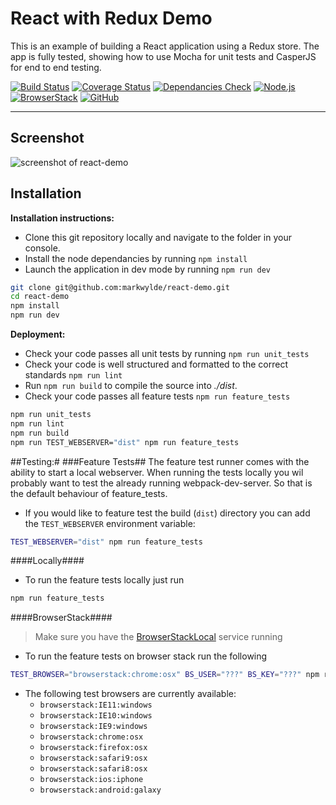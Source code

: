 React with Redux Demo
==================
This is an example of building a React application using a Redux store. The app is fully tested, showing how to use Mocha for unit tests and CasperJS for end to end testing.

[![Build Status](https://travis-ci.org/markwylde/react-demo.svg?branch=master)](https://travis-ci.org/markwylde/react-demo)
[![Coverage Status](https://coveralls.io/repos/markwylde/react-demo/badge.svg?branch=master&service=github)](https://coveralls.io/github/markwylde/react-demo?branch=master)
[![Dependancies Check](https://david-dm.org/markwylde/react-demo.svg)](https://david-dm.org/markwylde/react-demo)
[![Node.js](https://img.shields.io/badge/node.js-4-lightgrey.svg)](https://nodejs.org/)
[![BrowserStack](https://img.shields.io/badge/browserStack-auto-lightgrey.svg)](https://browserstack.com/)
[![GitHub](https://img.shields.io/github/license/markwylde/node-mini-migrations)](https://github.com/markwylde/node-mini-migrations/blob/master/LICENSE)

-------------

## Screenshot
![screenshot of react-demo](http://i.imgur.com/U4WJsRW.png)

## <i class="icon-file"></i> Installation

**Installation instructions:**
- Clone this git repository locally and navigate to the folder in your console.
- Install the node dependancies by running `npm install`
- Launch the application in dev mode by running `npm run dev`

```bash
git clone git@github.com:markwylde/react-demo.git
cd react-demo
npm install
npm run dev
```

**Deployment:**
- Check your code passes all unit tests by running `npm run unit_tests`
- Check your code is well structured and formatted to the correct standards `npm run lint`
- Run `npm run build` to compile the source into *./dist*.
- Check your code passes all feature tests `npm run feature_tests`

```bash
npm run unit_tests
npm run lint
npm run build
npm run TEST_WEBSERVER="dist" npm run feature_tests
```

##Testing:#
###Feature Tests##
The feature test runner comes with the ability to start a local webserver. When running the tests 
locally you wil probably want to test the already running webpack-dev-server. So that is the 
default behaviour of feature_tests.
- If you would like to feature test the build (`dist`) directory you can add the `TEST_WEBSERVER` 
environment variable:
```bash
TEST_WEBSERVER="dist" npm run feature_tests
```
####Locally####
- To run the feature tests locally just run
```bash
npm run feature_tests
```

####BrowserStack####
> Make sure you have the [BrowserStackLocal](https://www.browserstack.com/local-testing#command-line) service running

- To run the feature tests on browser stack run the following
```bash
TEST_BROWSER="browserstack:chrome:osx" BS_USER="???" BS_KEY="???" npm run feature_tests
```
- The following test browsers are currently available:
  - `browserstack:IE11:windows`
  - `browserstack:IE10:windows`
  - `browserstack:IE9:windows`
  - `browserstack:chrome:osx`
  - `browserstack:firefox:osx`
  - `browserstack:safari9:osx`
  - `browserstack:safari8:osx`
  - `browserstack:ios:iphone`
  - `browserstack:android:galaxy`
